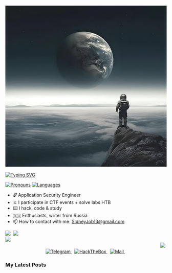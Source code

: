 [![SidneyJob](static/logo.jpeg)](https://github.com/qwqoro)

[![Typing SVG](https://readme-typing-svg.herokuapp.com?color=%2336BCF7&lines=Hi!%20I`m%20SidneyJob)](https://git.io/typing-svg)


[![ Pronouns ](https://img.shields.io/badge/[%20He%20/%20His%20]-informational?style=flat-square&color=eeeeee)]()
[![ Languages ](https://img.shields.io/badge/[%20RU%20|%20EN%20]-informational?style=flat-square&color=eeeeee)]()


- 🔓 Application Security Engineer
- ⚔️ I participate in CTF events + solve labs HTB
- ⌨️ I hack, code & study
- 🇷🇺 Enthusiasts, writer from Russia 
- 📫 How to contact with me: SidneyJob13@gmail.com

<div align=left>
	<a href="https://sidneyjob.ru"><img src="https://img.shields.io/badge/CV%20[EN]-informational?style=for-the-badge&color=808080"/></a>&nbsp;
	<a href="https://sidneyjob.ru"><img src="https://img.shields.io/badge/CV%20[RU]-informational?style=for-the-badge&color=808080"/></a>
</div>




<div>
    <div align=left>
        <a href="https://github.com/SidneyJob"><img src="https://github-readme-stats.vercel.app/api?username=SidneyJob&theme=dark"/></a>&nbsp;
    </div>
    <div align=right>
        <a href="https://github.com/SidneyJob"><img src="https://github-readme-stats.vercel.app/api/top-langs/?username=SidneyJob&theme=dark"/></a>&nbsp;
    </div>
</div>




<div align=center>
	<a href="https://t.me/SidneyJob">
		<img width=36 height=36 alt="Telegram" src="https://cdn.jsdelivr.net/npm/simple-icons@6.21.0/icons/telegram.svg"/>
	</a>&nbsp;
	<a href="https://app.hackthebox.com/profile/649069">
		<img width=36 height=36 alt="HackTheBox" src="https://cdn.jsdelivr.net/npm/simple-icons@6.21.0/icons/hackthebox.svg"/>
	</a>&nbsp;
	<a href="mailto:SidneyJob13@gmail.com">
		<img width=36 height=36 alt="Mail" src="https://cdn.jsdelivr.net/npm/simple-icons@6.21.0/icons/gmail.svg"/>
	</a>&nbsp;
</div>



### My Latest Posts





